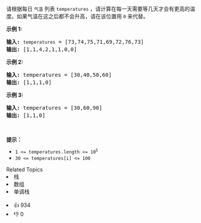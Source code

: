 <p>请根据每日 <code>气温</code> 列表 <code>temperatures</code> ，<span style="font-size:10.5pt"><span style="font-family:Calibri"><span style="font-size:10.5000pt"><span style="font-family:宋体"><font face="宋体">请计算在每一天需要等几天才会有更高的温度</font></span></span></span></span>。如果气温在这之后都不会升高，请在该位置用 <code>0</code> 来代替。</p>

<p><strong>示例 1:</strong></p>

<pre>
<strong>输入:</strong> <code>temperatures</code> = [73,74,75,71,69,72,76,73]
<strong>输出:</strong> [1,1,4,2,1,1,0,0]
</pre>

<p><strong>示例 2:</strong></p>

<pre>
<strong>输入:</strong> temperatures = [30,40,50,60]
<strong>输出:</strong> [1,1,1,0]
</pre>

<p><strong>示例 3:</strong></p>

<pre>
<strong>输入:</strong> temperatures = [30,60,90]
<strong>输出: </strong>[1,1,0]</pre>

<p> </p>

<p><strong>提示：</strong></p>

<ul>
	<li><code>1 <= temperatures.length <= 10<sup>5</sup></code></li>
	<li><code>30 <= temperatures[i] <= 100</code></li>
</ul>
<div><div>Related Topics</div><div><li>栈</li><li>数组</li><li>单调栈</li></div></div><br><div><li>👍 934</li><li>👎 0</li></div>